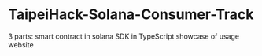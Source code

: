 # TaipeiHack-Solana-Consumer-Track

3 parts:
smart contract in solana 
SDK in TypeScript
showcase of usage website

